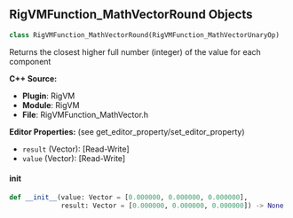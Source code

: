 ## RigVMFunction_MathVectorRound Objects

```python
class RigVMFunction_MathVectorRound(RigVMFunction_MathVectorUnaryOp)
```

Returns the closest higher full number (integer) of the value for each component

**C++ Source:**

- **Plugin**: RigVM
- **Module**: RigVM
- **File**: RigVMFunction_MathVector.h

**Editor Properties:** (see get_editor_property/set_editor_property)

- ``result`` (Vector):  [Read-Write]
- ``value`` (Vector):  [Read-Write]

<a id="unreal.RigVMFunction_MathVectorRound.__init__"></a>

#### __init__

```python
def __init__(value: Vector = [0.000000, 0.000000, 0.000000],
             result: Vector = [0.000000, 0.000000, 0.000000]) -> None
```

<a id="unreal.RigUnit_MathVectorRound"></a>